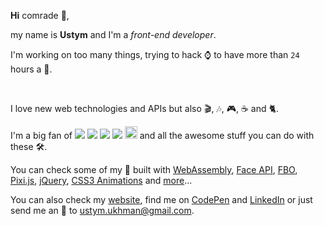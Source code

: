 **Hi** comrade 👋,

my name is **Ustym** and I'm a _front-end developer_.

I'm working on too many things, trying to hack ⌚ to have more than `24` hours a 📆.

<br />

I love new web technologies and APIs but also 🎬, 🎶, 🎮, ☕ and 🐈.

I'm a big fan of [<img src="https://img.icons8.com/ios/25/000000/javascript.png" />](https://developer.mozilla.org/en-US/docs/Web/JavaScript) [<img src="https://img.icons8.com/ios/25/000000/typescript.png" />](https://www.typescriptlang.org/) [<img src="https://img.icons8.com/windows/25/000000/vuejs.png" />](https://vuejs.org/) [<img src="https://img.icons8.com/ios-filled/25/000000/webgl.png" />](https://www.khronos.org/webgl/) [<img height="20" src="https://threejs.org/files/favicon.ico" />](https://threejs.org/) and all the awesome stuff you can do with these 🛠️.

You can check some of my 🧪 built with [WebAssembly](http://35.158.218.205/experiments/webDOOM/), [Face API](https://ustymukhman.github.io/face-masking/public/), [FBO](http://35.158.218.205/experiments/fbo-particles/), [Pixi.js](http://35.158.218.205/experiments/sound-particles/), [jQuery](http://35.158.218.205/experiments/ImageDrawer/), [CSS3 Animations](http://35.158.218.205/experiments/DynamicCss/) and [more](http://35.158.218.205/experiments/)...

You can also check my [website](http://35.158.218.205/), find me on [CodePen](https://codepen.io/UstymUkhman/) and [LinkedIn](https://www.linkedin.com/in/ustymukhman/) or just send me an 📧 to <ustym.ukhman@gmail.com>.
